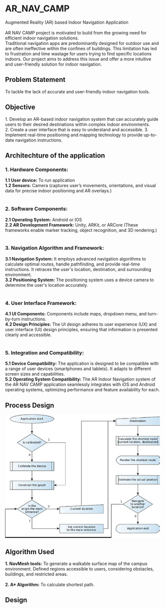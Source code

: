 # AR_NAV_CAMP
Augmented Reality (AR) based Indoor Navigation Application
<br><br>
AR NAV CAMP project is motivated to build from the growing need for efficient indoor navigation solutions.
<br>
Traditional navigation apps are predominantly designed for outdoor use and are often ineffective within the confines of buildings. This limitation has led to frustration and time wastage for users trying to find specific locations indoors. Our project aims to address this issue and offer a more intuitive and user-friendly solution for indoor navigation.
<br>

<h2>Problem Statement</h2>
To tackle the lack of accurate and user-friendly indoor navigation tools.
<br>

<h2>Objective</h2>
1. Develop an AR-based indoor navigation system that can accurately guide users to their desired destinations within complex indoor environments.<br>
2. Create a user interface that is easy to understand and accessible.
3. Implement real-time positioning and mapping technology to provide up-to-date navigation instructions.
<br>

<h2>Architechture of the application</h2>
<h3>1. Hardware Components:</h3>
<b>1.1 User device:</b> To run application <br>
<b>1.2 Sensors:</b> Camera (captures user’s movements, orientations, and visual data for precise indoor positioning and AR overlays.)
<br><br>
<h3>2. Software Components:</h3>
<b>2.1 Operating System:</b> Android or IOS <br>
<b>2.2 AR Development Framework:</b> Unity, ARKit, or ARCore (These frameworks enable marker tracking, object recognition, and 3D rendering.)
<br><br>
<h3>3. Navigation Algorithm and Framework:</h3>
<b>3.1 Navigation System:</b> It employs advanced navigation algorithms to calculate optimal routes, handle pathfinding, and provide real-time instructions. It retraces the user's location, destination, and surrounding environment. <br>
<b>3.2 Positioning System:</b> The positioning system uses a device camera to determine the user's location accurately.
<br><br>
<h3>4. User Interface Framework:</h3>
<b>4.1 UI Components:</b> Components include maps, dropdown menu, and turn-by-turn instructions. <br>
<b>4.2 Design Principles:</b> The UI design adheres to user experience (UX) and user interface (UI) design principles, ensuring that information is presented clearly and accessible.
<br><br>
<h3>5. Integration and Compatibility:</h3>
<b>5.1 Device Compatibility:</b> The application is designed to be compatible with a range of user devices (smartphones and tablets). It adapts to different screen sizes and capabilities. <br>
<b>5.2 Operating System Compatibility:</b> The AR Indoor Navigation system of the AR NAV CAMP application seamlessly integrates with iOS and Android operating systems, optimizing performance and feature availability for each.
<br>

<h2>Process Design</h2>
<img src="images/Process_Design.png" width="600px" height="400px">

<h2>Algorithm Used</h2>
<b>1. NavMesh tools:</b> To generate a walkable surface map of the campus environment. Defined regions accessible to users, considering obstacles, buildings, and restricted areas.
<br><br>
<b>2. A* Algorithm:</b> To calculate shortest path.

<h2>Design</h2>
